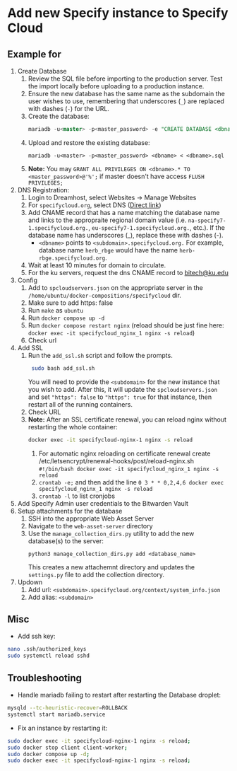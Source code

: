 # Add new Specify instance to Specify Cloud

## Example for <dbname>

1. Create Database
	1. Review the SQL file before importing to the production server. Test the import locally before uploading to a production instance.
	2. Ensure the new database has the same name as the subdomain the user wishes to use, remembering that underscores (`_`) are replaced with dashes (`-`) for the URL.
	3. Create the database:
		```sql
		mariadb -u<master> -p<master_password> -e "CREATE DATABASE <dbname>;"
		```
	4. Upload and restore the existing database:
		```
		mariadb -u<master> -p<master_password> <dbname> < <dbname>.sql
		```
	4. **Note:** You may `GRANT ALL PRIVILEGES ON <dbname>.* TO <master_password>@'%';` if 
       master doesn't have access `FLUSH PRIVILEGES;`
2. DNS Registration:
	1. Login to Dreamhost, select Websites -> Manage Websites
	2. For `specifycloud.org`, select DNS ([Direct link](https://panel.dreamhost.com/index.cgi?tree=domain.dashboard#/site/specifycloud.org/dns))
	3. Add CNAME record that has a name matching the database name and links to the appropraite regional domain value (i.e. `na-specify7-1.specifycloud.org.`, `eu-specify7-1.specifycloud.org.`, etc.). If the database name has underscores (_), replace these with dashes (-).
		- `<dbname>` points to `<subdomain>.specifycloud.org.`
		   For example, database name `herb_rbge` would have the name `herb-rbge.specifycloud.org`.
	4. Wait at least 10 minutes for domain to circulate.
	5. For the ku servers, request the dns CNAME record to bitech@ku.edu
3. Config
	1. Add to `spcloudservers.json` on the appropriate server in the `/home/ubuntu/docker-compositions/specifycloud` dir.
	2. Make sure to add https: false
	3. Run `make` as `ubuntu`
	4. Run `docker compose up -d`
	5. Run `docker compose restart nginx` (reload should be just fine here: `docker exec -it specifycloud_nginx_1 nginx -s reload`)
	6. Check url
4. Add SSL
	1. Run the `add_ssl.sh` script and follow the prompts.
	   ```bash
		sudo bash add_ssl.sh
	   ```
	   You will need to provide the `<subdomain>` for the new instance that you wish to add. After this, it will update the `spcloudservers.json` and set `"https": false` to `"https": true` for that instance, then restart all of the running containers.
	8. Check URL
	9. **Note:** After an SSL certificate renewal, you can reload nginx without restarting the whole container: 
	    ```bash
		docker exec -it specifycloud-nginx-1 nginx -s reload
		```
		1. For automatic nginx reloading on certificate renewal create /etc/letsencrypt/renewal-hooks/post/reload-nginx.sh `#!/bin/bash docker exec -it specifycloud_nginx_1 nginx -s reload`
		2. `crontab -e;` and then add the line `0 3 * * 0,2,4,6 docker exec specifycloud_nginx_1 nginx -s reload`
		3. `crontab -l` to list cronjobs
5. Add Specify Admin user credentials to the Bitwarden Vault
6. Setup attachments for the database
	1. SSH into the appropriate Web Asset Server
	2. Navigate to the `web-asset-server` directory
	2. Use the `manage_collection_dirs.py` utility to add the new database(s) to the server:
		```
		python3 manage_collection_dirs.py add <database_name>
		```
	    This creates a new attachemnt directory and updates the `settings.py` file to add the collection directory.
7. Updown
	1. Add url: `<subdomain>.specifycloud.org/context/system_info.json`
	2. Add alias: `<subdomain>`

## Misc

* Add ssh key:

```bash
nano .ssh/authorized_keys
sudo systemctl reload sshd
```

## Troubleshooting 

* Handle mariadb failing to restart after restarting the Database droplet:

```bash
mysqld --tc-heuristic-recover=ROLLBACK
systemctl start mariadb.service
```

* Fix an instance by restarting it:

```bash
sudo docker exec -it specifycloud-nginx-1 nginx -s reload;
sudo docker stop client client-worker;
sudo docker compose up -d;
sudo docker exec -it specifycloud-nginx-1 nginx -s reload;
```
